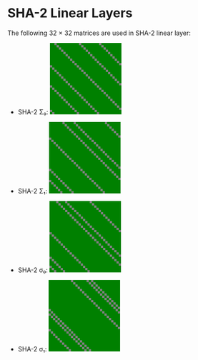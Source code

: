 # SHA-2 Linear Layers
The following  32 × 32  matrices are used in SHA-2 linear layer:

* SHA-2 Σ₀: <img src="./SHA2.SIGMA0.png" alt="Green: 0, Gray: 1" width="160"/>

* SHA-2 Σ₁: <img src="./SHA2.SIGMA1.png" alt="Green: 0, Gray: 1" width="160"/>

* SHA-2 σ₀: <img src="./SHA2.SIGMA_0.png" alt="Green: 0, Gray: 1" width="160"/>

* SHA-2 σ₁: <img src="./SHA2.SIGMA_1.png" alt="Green: 0, Gray: 1" width="160"/>
